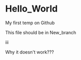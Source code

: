 # Hello_World
My first temp on Github

This file should be in New_branch

iii

Why it doesn't work???
